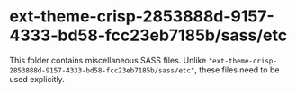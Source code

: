 # ext-theme-crisp-2853888d-9157-4333-bd58-fcc23eb7185b/sass/etc

This folder contains miscellaneous SASS files. Unlike `"ext-theme-crisp-2853888d-9157-4333-bd58-fcc23eb7185b/sass/etc"`, these files
need to be used explicitly.
